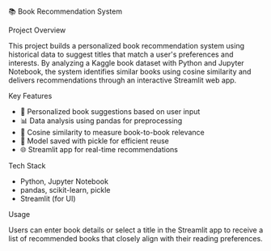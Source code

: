 📚 Book Recommendation System

Project Overview

This project builds a personalized book recommendation system using historical data to suggest titles that match a user's preferences and interests. By analyzing a Kaggle book dataset with Python and Jupyter Notebook, the system identifies similar books using cosine similarity and delivers recommendations through an interactive Streamlit web app.

Key Features
- 📖 Personalized book suggestions based on user input
- 📊 Data analysis using pandas for preprocessing
- 🧠 Cosine similarity to measure book-to-book relevance
- 💾 Model saved with pickle for efficient reuse
- 🌐 Streamlit app for real-time recommendations

Tech Stack
- Python, Jupyter Notebook
- pandas, scikit-learn, pickle
- Streamlit (for UI)

Usage 

Users can enter book details or select a title in the Streamlit app to receive a list of recommended books that closely align with their reading preferences.
